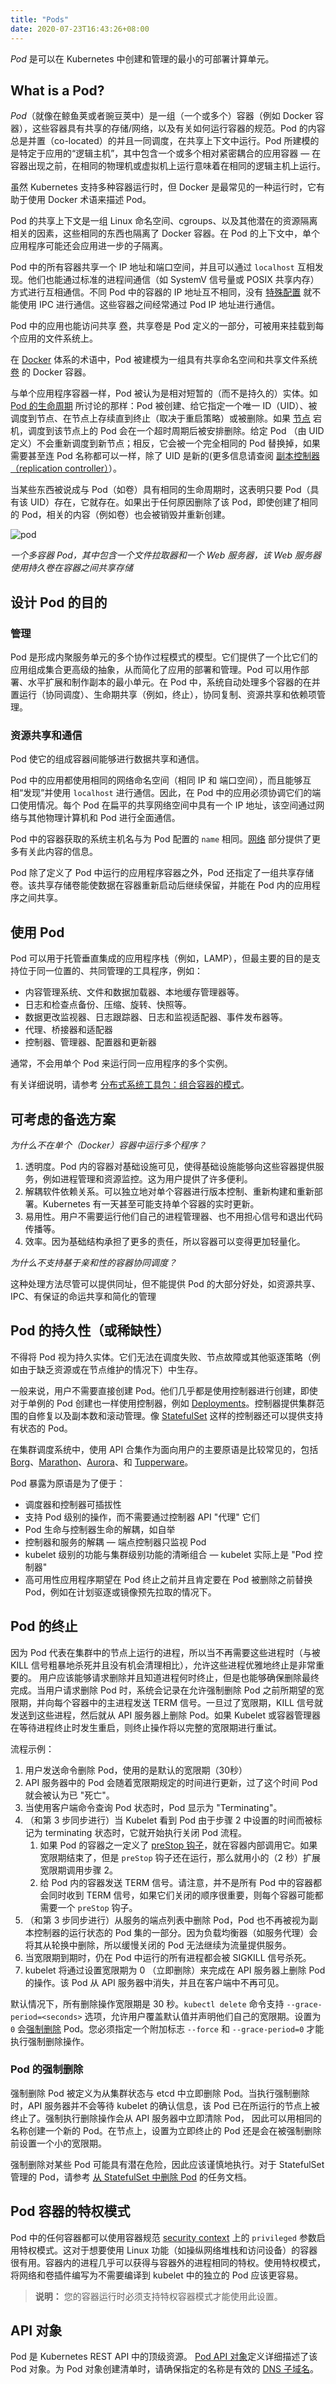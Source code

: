 ```yaml
---
title: "Pods"
date: 2020-07-23T16:43:26+08:00
---
```


_Pod_ 是可以在 Kubernetes 中创建和管理的最小的可部署计算单元。

## What is a Pod?

_Pod_（就像在鲸鱼荚或者豌豆荚中）是一组（一个或多个）容器（例如 Docker 容器），这些容器具有共享的存储/网络，以及有关如何运行容器的规范。Pod 的内容总是并置（co-located）的并且一同调度，在共享上下文中运行。Pod 所建模的是特定于应用的“逻辑主机”，其中包含一个或多个相对紧密耦合的应用容器 — 在容器出现之前，在相同的物理机或虚拟机上运行意味着在相同的逻辑主机上运行。

虽然 Kubernetes 支持多种容器运行时，但 Docker 是最常见的一种运行时，它有助于使用 Docker 术语来描述 Pod。

Pod 的共享上下文是一组 Linux 命名空间、cgroups、以及其他潜在的资源隔离相关的因素，这些相同的东西也隔离了 Docker 容器。在 Pod 的上下文中，单个应用程序可能还会应用进一步的子隔离。

Pod 中的所有容器共享一个 IP 地址和端口空间，并且可以通过 `localhost` 互相发现。他们也能通过标准的进程间通信（如 SystemV 信号量或 POSIX 共享内存）方式进行互相通信。不同 Pod 中的容器的 IP 地址互不相同，没有 [特殊配置](https://kubernetes.io/docs/concepts/policy/pod-security-policy/) 就不能使用 IPC 进行通信。这些容器之间经常通过 Pod IP 地址进行通信。

Pod 中的应用也能访问共享 [卷](https://kubernetes.io/docs/concepts/storage/volumes/)，共享卷是 Pod 定义的一部分，可被用来挂载到每个应用的文件系统上。

在 [Docker](https://www.docker.com/) 体系的术语中，Pod 被建模为一组具有共享命名空间和共享文件系统[卷](https://kubernetes.io/docs/concepts/storage/volumes/) 的 Docker 容器。

与单个应用程序容器一样，Pod 被认为是相对短暂的（而不是持久的）实体。如 [Pod 的生命周期](https://kubernetes.io/docs/concepts/workloads/pods/pod-lifecycle/) 所讨论的那样：Pod 被创建、给它指定一个唯一 ID（UID）、被调度到节点、在节点上存续直到终止（取决于重启策略）或被删除。如果 [节点](https://kubernetes.io/docs/concepts/architecture/nodes/) 宕机，调度到该节点上的 Pod 会在一个超时周期后被安排删除。给定 Pod （由 UID 定义）不会重新调度到新节点；相反，它会被一个完全相同的 Pod 替换掉，如果需要甚至连 Pod 名称都可以一样，除了 UID 是新的(更多信息请查阅 [副本控制器（replication controller）](https://kubernetes.io/docs/concepts/workloads/controllers/replicationcontroller/)）。

当某些东西被说成与 Pod（如卷）具有相同的生命周期时，这表明只要 Pod（具有该 UID）存在，它就存在。如果出于任何原因删除了该 Pod，即使创建了相同的 Pod，相关的内容（例如卷）也会被销毁并重新创建。

![pod](https://d33wubrfki0l68.cloudfront.net/aecab1f649bc640ebef1f05581bfcc91a48038c4/728d6/images/docs/pod.svg)

*一个多容器 Pod，其中包含一个文件拉取器和一个 Web 服务器，该 Web 服务器使用持久卷在容器之间共享存储*

## 设计 Pod 的目的

### 管理

Pod 是形成内聚服务单元的多个协作过程模式的模型。它们提供了一个比它们的应用组成集合更高级的抽象，从而简化了应用的部署和管理。Pod 可以用作部署、水平扩展和制作副本的最小单元。在 Pod 中，系统自动处理多个容器的在并置运行（协同调度）、生命期共享（例如，终止），协同复制、资源共享和依赖项管理。

### 资源共享和通信

Pod 使它的组成容器间能够进行数据共享和通信。

Pod 中的应用都使用相同的网络命名空间（相同 IP 和 端口空间），而且能够互相“发现”并使用 `localhost` 进行通信。因此，在 Pod 中的应用必须协调它们的端口使用情况。每个 Pod 在扁平的共享网络空间中具有一个 IP 地址，该空间通过网络与其他物理计算机和 Pod 进行全面通信。

Pod 中的容器获取的系统主机名与为 Pod 配置的 `name` 相同。[网络](https://kubernetes.io/docs/concepts/cluster-administration/networking/) 部分提供了更多有关此内容的信息。

Pod 除了定义了 Pod 中运行的应用程序容器之外，Pod 还指定了一组共享存储卷。该共享存储卷能使数据在容器重新启动后继续保留，并能在 Pod 内的应用程序之间共享。

## 使用 Pod

Pod 可以用于托管垂直集成的应用程序栈（例如，LAMP），但最主要的目的是支持位于同一位置的、共同管理的工具程序，例如：

- 内容管理系统、文件和数据加载器、本地缓存管理器等。
- 日志和检查点备份、压缩、旋转、快照等。
- 数据更改监视器、日志跟踪器、日志和监视适配器、事件发布器等。
- 代理、桥接器和适配器
- 控制器、管理器、配置器和更新器

通常，不会用单个 Pod 来运行同一应用程序的多个实例。

有关详细说明，请参考 [分布式系统工具包：组合容器的模式](https://kubernetes.io/blog/2015/06/the-distributed-system-toolkit-patterns)。

## 可考虑的备选方案

*为什么不在单个（Docker）容器中运行多个程序？*

1. 透明度。Pod 内的容器对基础设施可见，使得基础设施能够向这些容器提供服务，例如进程管理和资源监控。这为用户提供了许多便利。
2. 解耦软件依赖关系。可以独立地对单个容器进行版本控制、重新构建和重新部署。Kubernetes 有一天甚至可能支持单个容器的实时更新。
3. 易用性。用户不需要运行他们自己的进程管理器、也不用担心信号和退出代码传播等。
4. 效率。因为基础结构承担了更多的责任，所以容器可以变得更加轻量化。

*为什么不支持基于亲和性的容器协同调度？*

这种处理方法尽管可以提供同址，但不能提供 Pod 的大部分好处，如资源共享、IPC、有保证的命运共享和简化的管理

## Pod 的持久性（或稀缺性）

不得将 Pod 视为持久实体。它们无法在调度失败、节点故障或其他驱逐策略（例如由于缺乏资源或在节点维护的情况下）中生存。

一般来说，用户不需要直接创建 Pod。他们几乎都是使用控制器进行创建，即使对于单例的 Pod 创建也一样使用控制器，例如 [Deployments](https://kubernetes.io/docs/concepts/workloads/controllers/deployment/)。控制器提供集群范围的自修复以及副本数和滚动管理。像 [StatefulSet](https://kubernetes.io/docs/concepts/workloads/controllers/statefulset.md) 这样的控制器还可以提供支持有状态的 Pod。

在集群调度系统中，使用 API 合集作为面向用户的主要原语是比较常见的，包括 [Borg](https://research.google.com/pubs/pub43438.html)、[Marathon](https://mesosphere.github.io/marathon/docs/rest-api.html)、[Aurora](http://aurora.apache.org/documentation/latest/reference/configuration/#job-schema)、和 [Tupperware](https://www.slideshare.net/Docker/aravindnarayanan-facebook140613153626phpapp02-37588997)。

Pod 暴露为原语是为了便于：

- 调度器和控制器可插拔性
- 支持 Pod 级别的操作，而不需要通过控制器 API "代理" 它们
- Pod 生命与控制器生命的解耦，如自举
- 控制器和服务的解耦 — 端点控制器只监视 Pod
- kubelet 级别的功能与集群级别功能的清晰组合 — kubelet 实际上是 "Pod 控制器"
- 高可用性应用程序期望在 Pod 终止之前并且肯定要在 Pod 被删除之前替换 Pod，例如在计划驱逐或镜像预先拉取的情况下。

## Pod 的终止

因为 Pod 代表在集群中的节点上运行的进程，所以当不再需要这些进程时（与被 KILL 信号粗暴地杀死并且没有机会清理相比），允许这些进程优雅地终止是非常重要的。 用户应该能够请求删除并且知道进程何时终止，但是也能够确保删除最终完成。当用户请求删除 Pod 时，系统会记录在允许强制删除 Pod 之前所期望的宽限期，并向每个容器中的主进程发送 TERM 信号。一旦过了宽限期，KILL 信号就发送到这些进程，然后就从 API 服务器上删除 Pod。如果 Kubelet 或容器管理器在等待进程终止时发生重启，则终止操作将以完整的宽限期进行重试。

流程示例：

1. 用户发送命令删除 Pod，使用的是默认的宽限期（30秒）
2. API 服务器中的 Pod 会随着宽限期规定的时间进行更新，过了这个时间 Pod 就会被认为已 "死亡"。
3. 当使用客户端命令查询 Pod 状态时，Pod 显示为 "Terminating"。
4. （和第 3 步同步进行）当 Kubelet 看到 Pod 由于步骤 2 中设置的时间而被标记为 terminating 状态时，它就开始执行关闭 Pod 流程。
   1. 如果 Pod 的容器之一定义了 [preStop 钩子](https://kubernetes.io/docs/concepts/containers/container-lifecycle-hooks/#hook-details)，就在容器内部调用它。如果宽限期结束了，但是 `preStop` 钩子还在运行，那么就用小的（2 秒）扩展宽限期调用步骤 2。
   2. 给 Pod 内的容器发送 TERM 信号。请注意，并不是所有 Pod 中的容器都会同时收到 TERM 信号，如果它们关闭的顺序很重要，则每个容器可能都需要一个 `preStop` 钩子。
5. （和第 3 步同步进行）从服务的端点列表中删除 Pod，Pod 也不再被视为副本控制器的运行状态的 Pod 集的一部分。因为负载均衡器（如服务代理）会将其从轮换中删除，所以缓慢关闭的 Pod 无法继续为流量提供服务。
6. 当宽限期到期时，仍在 Pod 中运行的所有进程都会被 SIGKILL 信号杀死。
7. kubelet 将通过设置宽限期为 0 （立即删除）来完成在 API 服务器上删除 Pod 的操作。该 Pod 从 API 服务器中消失，并且在客户端中不再可见。

默认情况下，所有删除操作宽限期是 30 秒。`kubectl delete` 命令支持 `--grace-period=<seconds>` 选项，允许用户覆盖默认值并声明他们自己的宽限期。设置为 `0` 会[强制删除](https://kubernetes.io/docs/concepts/workloads/pods/pod/#force-deletion-of-pods) Pod。您必须指定一个附加标志 `--force` 和 `--grace-period=0` 才能执行强制删除操作。

### Pod 的强制删除

强制删除 Pod 被定义为从集群状态与 etcd 中立即删除 Pod。当执行强制删除时，API 服务器并不会等待 kubelet 的确认信息，该 Pod 已在所运行的节点上被终止了。强制执行删除操作会从 API 服务器中立即清除 Pod， 因此可以用相同的名称创建一个新的 Pod。在节点上，设置为立即终止的 Pod 还是会在被强制删除前设置一个小的宽限期。

强制删除对某些 Pod 可能具有潜在危险，因此应该谨慎地执行。对于 StatefulSet 管理的 Pod，请参考 [从 StatefulSet 中删除 Pod](https://kubernetes.io/docs/tasks/run-application/force-delete-stateful-set-pod/) 的任务文档。

## Pod 容器的特权模式

Pod 中的任何容器都可以使用容器规范 [security context](https://kubernetes.io/docs/tasks/configure-pod-container/security-context/) 上的 `privileged` 参数启用特权模式。这对于想要使用 Linux 功能（如操纵网络堆栈和访问设备）的容器很有用。容器内的进程几乎可以获得与容器外的进程相同的特权。使用特权模式，将网络和卷插件编写为不需要编译到 kubelet 中的独立的 Pod 应该更容易。

> **说明：** 您的容器运行时必须支持特权容器模式才能使用此设置。

## API 对象

Pod 是 Kubernetes REST API 中的顶级资源。 [Pod API 对象](https://kubernetes.io/docs/reference/generated/kubernetes-api/v1.18/#pod-v1-core)定义详细描述了该 Pod 对象。为 Pod 对象创建清单时，请确保指定的名称是有效的 [DNS 子域名](https://kubernetes.io/docs/concepts/overview/working-with-objects/names#dns-subdomain-names)。

